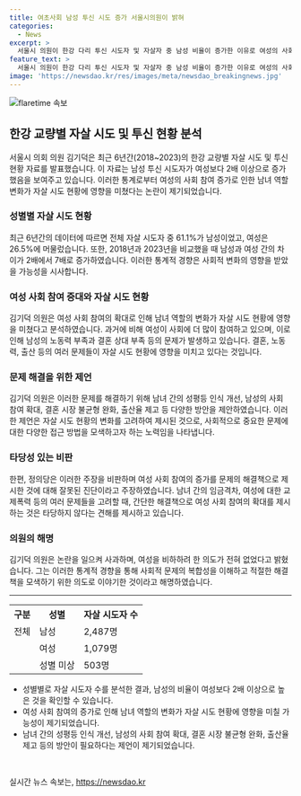 ```yaml
---
title: 여초사회 남성 투신 시도 증가 서울시의원이 밝혀  		
categories:
  - News
excerpt: >
  서울시 의원이 한강 다리 투신 시도자 및 자살자 중 남성 비율이 증가한 이유로 여성의 사회 참여 확대 등을 거론해 논란을 빚었다. 연간 자살 시도자 2,487명 중 남성이 61.1%, 여성 26.5%였으며, 투신 시도자는 남성 77.1%, 여성 11.0%로 나타났다. 의원은 여성 사회 참여 증가가 남성 자살 증가의 원인이 될 수 있다는 견해를 제시하며, 여성 증가에 따른 사회 변화 대응을 촉구했다. 이에 대해 정의당은 여성 사회 진출이 자살 증가의 원인으로 결론지을 수 없다며 비판했다. 의원은 여성 비하 의도가 없었음을 강조하며 사회 구조적 변화로 인한 여러 사회 문제 중 일부가 남성 투신 증가의 원인일 수 있다고 해명했다.
feature_text: >
  서울시 의원이 한강 다리 투신 시도자 및 자살자 중 남성 비율이 증가한 이유로 여성의 사회 참여 확대 등을 거론해 논란을 빚었다. 연간 자살 시도자 2,487명 중 남성이 61.1%, 여성 26.5%였으며, 투신 시도자는 남성 77.1%, 여성 11.0%로 나타났다. 의원은 여성 사회 참여 증가가 남성 자살 증가의 원인이 될 수 있다는 견해를 제시하며, 여성 증가에 따른 사회 변화 대응을 촉구했다. 이에 대해 정의당은 여성 사회 진출이 자살 증가의 원인으로 결론지을 수 없다며 비판했다. 의원은 여성 비하 의도가 없었음을 강조하며 사회 구조적 변화로 인한 여러 사회 문제 중 일부가 남성 투신 증가의 원인일 수 있다고 해명했다.
image: 'https://newsdao.kr/res/images/meta/newsdao_breakingnews.jpg'
---
```


<p><img src="https://newsdao.kr/res/images/meta/newsdao_breakingnews.jpg" alt="flaretime 속보" /></p>

<h2 data-ke-size="size26">한강 교량별 자살 시도 및 투신 현황 분석</h2>

<p data-ke-size="size16">서울시 의회 의원 김기덕은 최근 6년간(2018~2023)의 한강 교량별 자살 시도 및 투신 현황 자료를 발표했습니다. 이 자료는 남성 투신 시도자가 여성보다 2배 이상으로 증가했음을 보여주고 있습니다. 이러한 통계로부터 여성의 사회 참여 증가로 인한 남녀 역할 변화가 자살 시도 현황에 영향을 미쳤다는 논란이 제기되었습니다.</p>

<h3 data-ke-size="size24">성별별 자살 시도 현황</h3>

<p data-ke-size="size16">최근 6년간의 데이터에 따르면 전체 자살 시도자 중 61.1%가 남성이었고, 여성은 26.5%에 머물렀습니다. 또한, 2018년과 2023년을 비교했을 때 남성과 여성 간의 차이가 2배에서 7배로 증가하였습니다. 이러한 통계적 경향은 사회적 변화의 영향을 받았을 가능성을 시사합니다.</p>

<h3 data-ke-size="size24">여성 사회 참여 증대와 자살 시도 현황</h3>

<p data-ke-size="size16">김기덕 의원은 여성 사회 참여의 확대로 인해 남녀 역할의 변화가 자살 시도 현황에 영향을 미쳤다고 분석하였습니다. 과거에 비해 여성이 사회에 더 많이 참여하고 있으며, 이로 인해 남성의 노동력 부족과 결혼 상대 부족 등의 문제가 발생하고 있습니다. 결혼, 노동력, 출산 등의 여러 문제들이 자살 시도 현황에 영향을 미치고 있다는 것입니다.</p>

<h3 data-ke-size="size24">문제 해결을 위한 제언</h3>

<p data-ke-size="size16">김기덕 의원은 이러한 문제를 해결하기 위해 남녀 간의 성평등 인식 개선, 남성의 사회 참여 확대, 결혼 시장 불균형 완화, 출산율 제고 등 다양한 방안을 제안하였습니다. 이러한 제언은 자살 시도 현황의 변화를 고려하여 제시된 것으로, 사회적으로 중요한 문제에 대한 다양한 접근 방법을 모색하고자 하는 노력임을 나타냅니다.</p>

<h3 data-ke-size="size24">타당성 있는 비판</h3>

<p data-ke-size="size16">한편, 정의당은 이러한 주장을 비판하며 여성 사회 참여의 증가를 문제의 해결책으로 제시한 것에 대해 잘못된 진단이라고 주장하였습니다. 남녀 간의 임금격차, 여성에 대한 교제폭력 등의 여러 문제들을 고려할 때, 간단한 해결책으로 여성 사회 참여의 확대를 제시하는 것은 타당하지 않다는 견해를 제시하고 있습니다.</p>

<h3 data-ke-size="size24">의원의 해명</h3>

<p data-ke-size="size16">김기덕 의원은 논란을 일으켜 사과하며, 여성을 비하하려 한 의도가 전혀 없었다고 밝혔습니다. 그는 이러한 통계적 경향을 통해 사회적 문제의 복합성을 이해하고 적절한 해결책을 모색하기 위한 의도로 이야기한 것이라고 해명하였습니다.</p>

<hr>

<table>
  <tr>
    <th>구분</th>
    <th>성별</th>
    <th>자살 시도자 수</th>
  </tr>
  <tr>
    <td>전체</td>
    <td>남성</td>
    <td>2,487명</td>
  </tr>
  <tr>
    <td></td>
    <td>여성</td>
    <td>1,079명</td>
  </tr>
  <tr>
    <td></td>
    <td>성별 미상</td>
    <td>503명</td>
  </tr>
</table>

<ul>
  <li>성별별로 자살 시도자 수를 분석한 결과, 남성의 비율이 여성보다 2배 이상으로 높은 것을 확인할 수 있습니다.</li>
  <li>여성 사회 참여의 증가로 인해 남녀 역할의 변화가 자살 시도 현황에 영향을 미칠 가능성이 제기되었습니다.</li>
  <li>남녀 간의 성평등 인식 개선, 남성의 사회 참여 확대, 결혼 시장 불균형 완화, 출산율 제고 등의 방안이 필요하다는 제언이 제기되었습니다.</li>
</ul>

<p data-ke-size="size16">&nbsp;</p>
실시간 뉴스 속보는, <a href="https://newsdao.kr" rel="dofollow">https://newsdao.kr</a>


